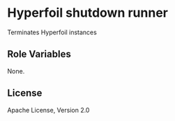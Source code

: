 Hyperfoil shutdown runner
=========

Terminates Hyperfoil instances

Role Variables
--------------

None.

License
-------

Apache License, Version 2.0